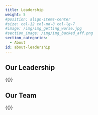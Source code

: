 ```yaml
---
title: Leadership
weight: 5
#position: align-items-center
#size: col-12 col-md-8 col-lg-7
#image: /img/img_getting_worse.jpg
#section_image: /img/img_backed_aff.png
section_categories:
  - About
id: about-leadership
---
```


<div class="headline text-center">
<h2>Our Leadership</h2>
</div>

{{<team leadership>}}

<div class="headline text-center pt-1">
<h2>Our Team</h2>
</div>

{{<team team>}}
